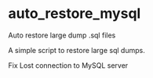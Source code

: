 # auto_restore_mysql
Auto restore large dump .sql files


A simple script to restore large sql dumps.

Fix Lost connection to MySQL server
